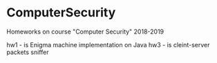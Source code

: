 # ComputerSecurity
Homeworks on course "Computer Security" 2018-2019

hw1 - is Enigma machine implementation on Java
hw3 - is cleint-server packets sniffer
